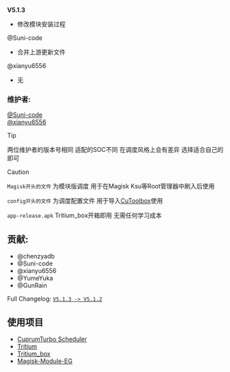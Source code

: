 **V5.1.3**

* 修改模块安装过程

@Suni-code
- 合并上游更新文件

@xianyu6556
- 无
  

### 维护者:
[@Suni-code](https://github.com/Suni-code)  
[@xianyu6556](https://github.com/xianyu6556)

> [!TIP]
> 两位维护者的版本号相同 适配的SOC不同 在调度风格上会有差异 选择适合自己的即可

> [!CAUTION]  
> `Magisk开头的文件` 为模块版调度 用于在Magisk Ksu等Root管理器中刷入后使用
>
> `config开头的文件` 为调度配置文件 用于导入[CuToolbox](https://github.com/chenzyadb/CuprumTurbo-Scheduler)使用
> 
> `app-release.apk` Tritium_box开箱即用 无需任何学习成本


## 贡献:
- @chenzyadb 
- @Suni-code
- @xianyu6556
- @YumeYuka
- @GunRain

Full Changelog: [`V5.1.3 -> V5.1.2`](https://github.com/TimeBreeze/Tritium/commits/main/)

## 使用项目
- [CuprumTurbo Scheduler](https://github.com/chenzyadb/CuprumTurbo-Scheduler)
- [Tritium](https://github.com/DreamPractice/Tritium)
- [Tritium_box](https://github.com/DreamPractice/Tritium_box)
- [Magisk-Module-EG](https://github.com/GunRain/Magisk-Module-EG)

